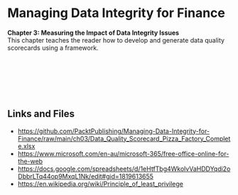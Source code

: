 # Managing Data Integrity for Finance

**Chapter 3: Measuring the Impact of Data Integrity Issues** <br />
This chapter teaches the reader how to develop and generate data quality scorecards using a framework.

<br />
<br />
<br />
<br />
<br />

## Links and Files

- https://github.com/PacktPublishing/Managing-Data-Integrity-for-Finance/raw/main/ch03/Data_Quality_Scorecard_Pizza_Factory_Complete.xlsx
- https://www.microsoft.com/en-au/microsoft-365/free-office-online-for-the-web
- https://docs.google.com/spreadsheets/d/1eHtfTbg4WkolvVaHDDYqdi2oDbbrLTq44op9MxqL1Nk/edit#gid=1819613655
- https://en.wikipedia.org/wiki/Principle_of_least_privilege
